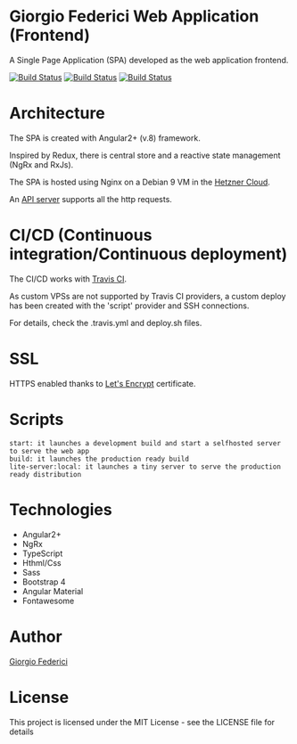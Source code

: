 # Giorgio Federici Web Application (Frontend)

A Single Page Application (SPA) developed as the web application frontend.

[![Build Status](https://travis-ci.org/giorgiofederici/giorgiofederici-frontend.svg?branch=production)](https://travis-ci.org/giorgiofederici/giorgiofederici-frontend)
[![Build Status](https://travis-ci.org/giorgiofederici/giorgiofederici-frontend.svg?branch=development)](https://travis-ci.org/giorgiofederici/giorgiofederici-frontend)
[![Build Status](https://travis-ci.org/giorgiofederici/giorgiofederici-frontend.svg?branch=master)](https://travis-ci.org/giorgiofederici/giorgiofederici-frontend)

# Architecture

The SPA is created with Angular2+ (v.8) framework.

Inspired by Redux, there is central store and a reactive state management (NgRx and RxJs).

The SPA is hosted using Nginx on a Debian 9 VM in the [Hetzner Cloud](https://www.hetzner.com/cloud).

An [API server](https://github.com/giorgiofederici/giorgiofederici-backend) supports all the http requests.

# CI/CD (Continuous integration/Continuous deployment)

The CI/CD works with [Travis CI](https://travis-ci.org/).

As custom VPSs are not supported by Travis CI providers, a custom deploy has been created with the 'script' provider and SSH connections.

For details, check the .travis.yml and deploy.sh files.

# SSL

HTTPS enabled thanks to [Let's Encrypt](https://letsencrypt.org/) certificate.

# Scripts

    start: it launches a development build and start a selfhosted server to serve the web app
    build: it launches the production ready build
    lite-server:local: it launches a tiny server to serve the production ready distribution

# Technologies

- Angular2+
- NgRx
- TypeScript
- Hthml/Css
- Sass
- Bootstrap 4
- Angular Material
- Fontawesome

# Author

[Giorgio Federici](https://giorgiofederici.com)

# License

This project is licensed under the MIT License - see the LICENSE file for details
